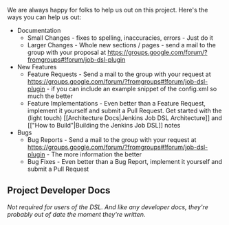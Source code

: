 We are always happy for folks to help us out on this project.  Here's the ways you can help us out:

* Documentation
    * Small Changes - fixes to spelling, inaccuracies, errors - Just do it
    * Larger Changes - Whole new sections / pages - send a mail to the group with your proposal at https://groups.google.com/forum/?fromgroups#!forum/job-dsl-plugin
* New Features
    * Feature Requests - Send a mail to the group with your request at https://groups.google.com/forum/?fromgroups#!forum/job-dsl-plugin - if you can include an example snippet of the config.xml so much the better
    * Feature Implementations - Even better than a Feature Request, implement it yourself and submit a Pull Request.  Get started with the (light touch) [[Architecture Docs|Jenkins Job DSL Architecture]] and  [["How to Build"|Building the Jenkins Job DSL]] notes
* Bugs
    * Bug Reports - Send a mail to the group with your request at https://groups.google.com/forum/?fromgroups#!forum/job-dsl-plugin - The more information the better
    * Bug Fixes - Even better than a Bug Report, implement it yourself and submit a Pull Request

## Project Developer Docs
_Not required for users of the DSL. And like any developer docs, they're probably out of date the moment they're written._